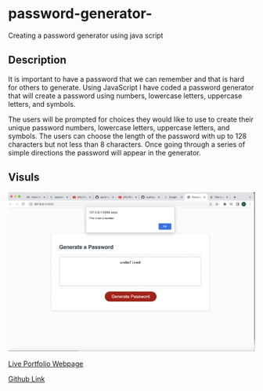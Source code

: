 # password-generator-
Creating a password generator using java script 

## Description 

It is important to have a password that we can remember and that is hard for 
others to generate. Using JavaScript I have coded a password generator that 
will create a password using numbers, lowercase letters, uppercase letters,
and symbols. 

The users will be prompted for choices they would like to use to create 
their unique password numbers, lowercase letters, uppercase letters,
and symbols. The users can choose the length of the password with up to 128 
characters but not less than 8 characters. Once going through a series of 
simple directions the password will appear in the generator. 

## Visuls 

![The Password Generator application displays a red button to "Generate Password".](/images/Screen%20Shot%202022-08-18%20at%2010.54.55%20PM.png)

[Live Portfolio Webpage](https://ajenkinsynwa.github.io/password-generator-/)

[Github Link](https://github.com/ajenkinsynwa/password-generator-/tree/master)
